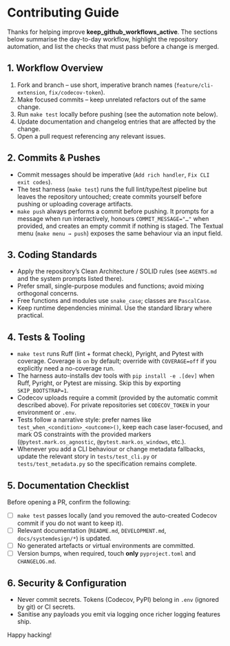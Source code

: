 # Contributing Guide

Thanks for helping improve **keep_github_workflows_active**. The sections below summarise the day-to-day workflow, highlight the repository automation, and list the checks that must pass before a change is merged.

## 1. Workflow Overview

1. Fork and branch – use short, imperative branch names (`feature/cli-extension`, `fix/codecov-token`).
2. Make focused commits – keep unrelated refactors out of the same change.
3. Run `make test` locally before pushing (see the automation note below).
4. Update documentation and changelog entries that are affected by the change.
5. Open a pull request referencing any relevant issues.

## 2. Commits & Pushes

- Commit messages should be imperative (`Add rich handler`, `Fix CLI exit codes`).
- The test harness (`make test`) runs the full lint/type/test pipeline but leaves the repository untouched; create commits yourself before pushing or uploading coverage artifacts.
- `make push` always performs a commit before pushing. It prompts for a message when run interactively, honours `COMMIT_MESSAGE="…"` when provided, and creates an empty commit if nothing is staged. The Textual menu (`make menu → push`) exposes the same behaviour via an input field.

## 3. Coding Standards

- Apply the repository’s Clean Architecture / SOLID rules (see `AGENTS.md` and the system prompts listed there).
- Prefer small, single-purpose modules and functions; avoid mixing orthogonal concerns.
- Free functions and modules use `snake_case`; classes are `PascalCase`.
- Keep runtime dependencies minimal. Use the standard library where practical.

## 4. Tests & Tooling

- `make test` runs Ruff (lint + format check), Pyright, and Pytest with coverage. Coverage is `on` by default; override with `COVERAGE=off` if you explicitly need a no-coverage run.
- The harness auto-installs dev tools with `pip install -e .[dev]` when Ruff, Pyright, or Pytest are missing. Skip this by exporting `SKIP_BOOTSTRAP=1`.
- Codecov uploads require a commit (provided by the automatic commit described above). For private repositories set `CODECOV_TOKEN` in your environment or `.env`.
- Tests follow a narrative style: prefer names like `test_when_<condition>_<outcome>()`, keep each case laser-focused, and mark OS constraints with the provided markers (`@pytest.mark.os_agnostic`, `@pytest.mark.os_windows`, etc.).
- Whenever you add a CLI behaviour or change metadata fallbacks, update the relevant story in `tests/test_cli.py` or `tests/test_metadata.py` so the specification remains complete.

## 5. Documentation Checklist

Before opening a PR, confirm the following:

- [ ] `make test` passes locally (and you removed the auto-created Codecov commit if you do not want to keep it).
- [ ] Relevant documentation (`README.md`, `DEVELOPMENT.md`, `docs/systemdesign/*`) is updated.
- [ ] No generated artefacts or virtual environments are committed.
- [ ] Version bumps, when required, touch **only** `pyproject.toml` and `CHANGELOG.md`.

## 6. Security & Configuration

- Never commit secrets. Tokens (Codecov, PyPI) belong in `.env` (ignored by git) or CI secrets.
- Sanitise any payloads you emit via logging once richer logging features ship.

Happy hacking!
